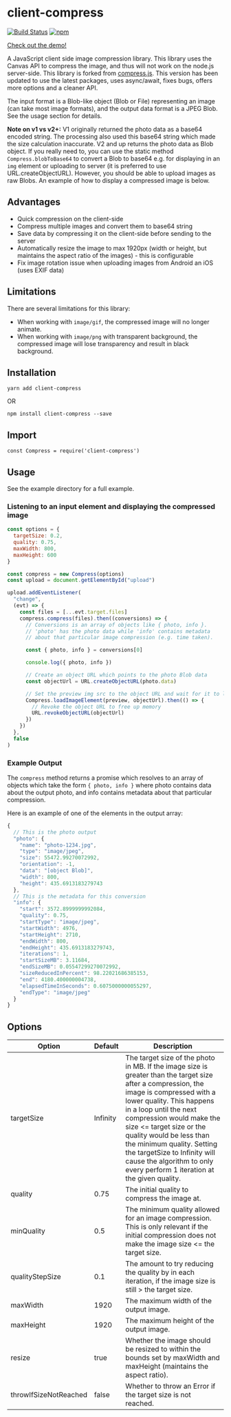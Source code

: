 # client-compress

[![Build Status](https://travis-ci.org/davejm/client-compress.svg?branch=master)](https://travis-ci.org/davejm/client-compress)
[![npm](https://img.shields.io/npm/v/client-compress.svg)](https://www.npmjs.com/package/client-compress)

[Check out the demo!](https://davidmoodie.com/client-compress/)

A JavaScript client side image compression library. This library uses the Canvas API to compress the image, and thus will not work on the node.js server-side. This library is forked from [compress.js](https://github.com/alextanhongpin/compress.js). This version has been updated to use the latest packages, uses async/await, fixes bugs, offers more options and a cleaner API.

The input format is a Blob-like object (Blob or File) representing an image (can take most image formats), and the output data format is a JPEG Blob. See the usage section for details.

**Note on v1 vs v2+:** V1 originally returned the photo data as a base64 encoded string. The processing also used this base64 string which made the size calculation inaccurate. V2 and up returns the photo data as Blob object. If you really need to, you can use the static method `Compress.blobToBase64` to convert a Blob to base64 e.g. for displaying in an `img` element or uploading to server (it is preferred to use URL.createObjectURL). However, you should be able to upload images as raw Blobs. An example of how to display a compressed image is below.

## Advantages

* Quick compression on the client-side
* Compress multiple images and convert them to base64 string
* Save data by compressing it on the client-side before sending to the server
* Automatically resize the image to max 1920px (width or height, but maintains the aspect ratio of the images) - this is configurable
* Fix image rotation issue when uploading images from Android an iOS (uses EXIF data)

## Limitations

There are several limitations for this library:

* When working with `image/gif`, the compressed image will no longer animate.
* When working with `image/png` with transparent background, the compressed image will lose transparency and result in black background.

## Installation

```
yarn add client-compress
```

OR

```
npm install client-compress --save
```

## Import

```
const Compress = require('client-compress')
```

## Usage

See the example directory for a full example.

### Listening to an input element and displaying the compressed image

```javascript
const options = {
  targetSize: 0.2,
  quality: 0.75,
  maxWidth: 800,
  maxHeight: 600
}

const compress = new Compress(options)
const upload = document.getElementById("upload")

upload.addEventListener(
  "change",
  (evt) => {
    const files = [...evt.target.files]
    compress.compress(files).then((conversions) => {
      // Conversions is an array of objects like { photo, info }.
      // 'photo' has the photo data while 'info' contains metadata
      // about that particular image compression (e.g. time taken).

      const { photo, info } = conversions[0]

      console.log({ photo, info })

      // Create an object URL which points to the photo Blob data
      const objectUrl = URL.createObjectURL(photo.data)

      // Set the preview img src to the object URL and wait for it to load
      Compress.loadImageElement(preview, objectUrl).then(() => {
        // Revoke the object URL to free up memory
        URL.revokeObjectURL(objectUrl)
      })
    })
  },
  false
)
```

### Example Output

The `compress` method returns a promise which resolves to an array of objects which
take the form `{ photo, info }` where photo contains data about the output photo,
and info contains metadata about that particular compression.

Here is an example of one of the elements in the output array:

```javascript
{
  // This is the photo output
  "photo": {
    "name": "photo-1234.jpg",
    "type": "image/jpeg",
    "size": 55472.99270072992,
    "orientation": -1,
    "data": "[object Blob]",
    "width": 800,
    "height": 435.6913183279743
  },
  // This is the metadata for this conversion
  "info": {
    "start": 3572.8999999992084,
    "quality": 0.75,
    "startType": "image/jpeg",
    "startWidth": 4976,
    "startHeight": 2710,
    "endWidth": 800,
    "endHeight": 435.6913183279743,
    "iterations": 1,
    "startSizeMB": 3.11684,
    "endSizeMB": 0.05547299270072992,
    "sizeReducedInPercent": 98.22021686385153,
    "end": 4180.400000004738,
    "elapsedTimeInSeconds": 0.6075000000055297,
    "endType": "image/jpeg"
  }
}
```

## Options

| Option                | Default  | Description                                                                                                                                                                                                                                                                                                                                                                                                              |
|-----------------------|----------|--------------------------------------------------------------------------------------------------------------------------------------------------------------------------------------------------------------------------------------------------------------------------------------------------------------------------------------------------------------------------------------------------------------------------|
| targetSize            | Infinity | The target size of the photo in MB. If the image size is greater than the target size after a compression, the image is compressed with a lower quality. This happens in a loop until the next compression would make the size <= target size or the quality would be less than the minimum quality. Setting the targetSize to Infinity will cause the algorithm to only every perform 1 iteration at the given quality. |
| quality               | 0.75     | The initial quality to compress the image at.                                                                                                                                                                                                                                                                                                                                                                            |
| minQuality            | 0.5      | The minimum quality allowed for an image compression. This is only relevant if the initial compression does not make the image size <= the target size.                                                                                                                                                                                                                                                                  |
| qualityStepSize       | 0.1      | The amount to try reducing the quality by in each iteration, if the image size is still > the target size.                                                                                                                                                                                                                                                                                                               |
| maxWidth              | 1920     | The maximum width of the output image.                                                                                                                                                                                                                                                                                                                                                                                   |
| maxHeight             | 1920     | The maximum height of the output image.                                                                                                                                                                                                                                                                                                                                                                                  |
| resize                | true     | Whether the image should be resized to within the bounds set by maxWidth and maxHeight (maintains the aspect ratio).                                                                                                                                                                                                                                                                                                     |
| throwIfSizeNotReached | false    | Whether to throw an Error if the target size is not reached.                                                                                                                                                                                                                                                                                                                                                             |
